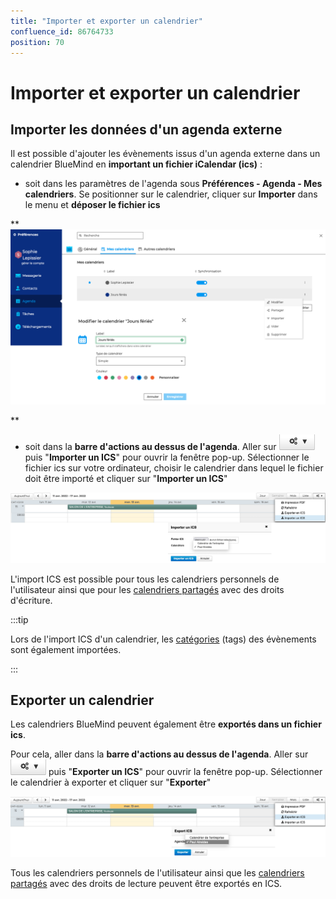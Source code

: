```yaml
---
title: "Importer et exporter un calendrier"
confluence_id: 86764733
position: 70
---
```

# Importer et exporter un calendrier


## Importer les données d'un agenda externe

Il est possible d'ajouter les évènements issus d'un agenda externe dans un calendrier BlueMind en **important un fichier iCalendar (ics)** : 

- soit dans les paramètres de l'agenda sous **Préférences - Agenda - Mes calendriers**. Se positionner sur le calendrier, cliquer sur **Importer** dans le menu et **déposer le fichier ics**


**![](../../attachments/86764733/86764735.png)


**

- soit dans la **barre d'actions au dessus de l'agenda**. Aller sur ![](../../attachments/86764733/86764738.png) puis "**Importer un ICS**" pour ouvrir la fenêtre pop-up. Sélectionner le fichier ics sur votre ordinateur, choisir le calendrier dans lequel le fichier doit être importé et cliquer sur "**Importer un ICS**"


![](../../attachments/86764733/86764737.png)

L'import ICS est possible pour tous les calendriers personnels de l'utilisateur ainsi que pour les [calendriers partagés](/Guide_de_l_utilisateur/L_agenda_4.7/Partager_un_calendrier/) avec des droits d'écriture.


:::tip

Lors de l'import ICS d'un calendrier, les [catégories](/Guide_de_l_utilisateur/Paramétrer_le_compte_utilisateur/) (tags) des évènements sont également importées.

:::


## Exporter un calendrier

Les calendriers BlueMind peuvent également être **exportés dans un fichier ics**.

Pour cela, aller dans la **barre d'actions au dessus de l'agenda**. Aller sur ![](../../attachments/86764733/86764738.png) puis "**Exporter un ICS**" pour ouvrir la fenêtre pop-up. Sélectionner le calendrier à exporter et cliquer sur "**Exporter**"

![](../../attachments/86764733/86764736.png)


Tous les calendriers personnels de l'utilisateur ainsi que les [calendriers partagés](/Guide_de_l_utilisateur/L_agenda_4.7/Partager_un_calendrier/) avec des droits de lecture peuvent être exportés en ICS.


